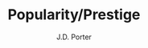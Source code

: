 ---
type: 'pamphlet'
pubkey: 'LLP17'
author: 'J.D. Porter'
title: 'Popularity/Prestige'
publisher: 'Stanford Literary Lab'
url:
year: 2018
project: 'popularity-prestige'
pamphlet:
  image: "/assets/images/p17.png"
  pdf: "https://litlab.stanford.edu/LiteraryLabPamphlet17.pdf"
  pubdate: 2018-09-01
  blurb: |
    If canonicity means escaping obscurity, we need a model of the canon that can accommodate multiple methods of being remembered.
---